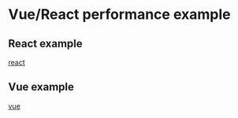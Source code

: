 # Vue/React performance example

## React example
[react](https://suhaotian.github.io/fe_benchmark/react)

## Vue example
[vue](https://suhaotian.github.io/fe_benchmark/vue)